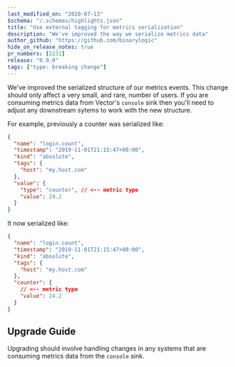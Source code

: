 ```yaml
---
last_modified_on: "2020-07-13"
$schema: "/.schemas/highlights.json"
title: "Use external tagging for metrics serialization"
description: "We've improved the way we serialize metrics data"
author_github: "https://github.com/binarylogic"
hide_on_release_notes: true
pr_numbers: [2231]
release: "0.9.0"
tags: ["type: breaking change"]
---
```


We've improved the serialized structure of our metrics events. This change
should only affect a very small, and rare, number of users. If you are consuming
metrics data from Vector's `console` sink then you'll need to adjust any
downstream sytems to work with the new structure.

For example, previously a counter was serialized like:

```json
{
  "name": "login.count",
  "timestamp": "2019-11-01T21:15:47+00:00",
  "kind": "absolute",
  "tags": {
    "host": "my.host.com"
  },
  "value": {
    "type": "counter", // <-- metric type
    "value": 24.2
  }
}
```

It now serialized like:

```json
{
  "name": "login.count",
  "timestamp": "2019-11-01T21:15:47+00:00",
  "kind": "absolute",
  "tags": {
    "host": "my.host.com"
  },
  "counter": {
    // <-- metric type
    "value": 24.2
  }
}
```

## Upgrade Guide

Upgrading should involve handling changes in any systems that are consuming
metrics data from the `console` sink.


